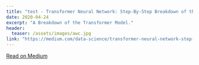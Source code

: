 ```yaml
---
title: "test - Transformer Neural Network: Step-By-Step Breakdown of the Beast"
date: 2020-04-24
excerpt: "A Breakdown of the Transformer Model."
header:
  teaser: /assets/images/awc.jpg
link: "https://medium.com/data-science/transformer-neural-network-step-by-step-breakdown-of-the-beast-b3e096dc857f"
---
```


[Read on Medium](https://medium.com/data-science/transformer-neural-network-step-by-step-breakdown-of-the-beast-b3e096dc857f)
